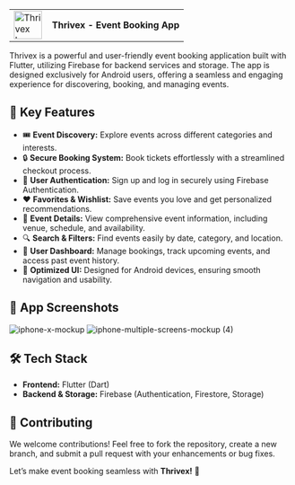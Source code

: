 <table>
  <tr>
    <td><img src="https://github.com/user-attachments/assets/78f41d24-d9eb-418f-a85b-788fac03c6b6" alt="Thrivex Logo" width="50" height="50"></td>
    <td style="vertical-align: middle; padding-left: 10px;">
      <strong>Thrivex - Event Booking App</strong>
    </td>
  </tr>
</table>



Thrivex is a powerful and user-friendly event booking application built with Flutter, utilizing Firebase for backend services and storage. The app is designed exclusively for Android users, offering a seamless and engaging experience for discovering, booking, and managing events.

## 🚀 Key Features
- 🎟 **Event Discovery:** Explore events across different categories and interests.
- 🔒 **Secure Booking System:** Book tickets effortlessly with a streamlined checkout process.
- 🔑 **User Authentication:** Sign up and log in securely using Firebase Authentication.
- ❤️ **Favorites & Wishlist:** Save events you love and get personalized recommendations.
- 📍 **Event Details:** View comprehensive event information, including venue, schedule, and availability.
- 🔍 **Search & Filters:** Find events easily by date, category, and location.
- 📅 **User Dashboard:** Manage bookings, track upcoming events, and access past event history.
- 📱 **Optimized UI:** Designed for Android devices, ensuring smooth navigation and usability.

## 📸 App Screenshots
![iphone-x-mockup](https://github.com/user-attachments/assets/4759b7d5-b243-4316-8000-8b196821c3c9)
![iphone-multiple-screens-mockup (4)](https://github.com/user-attachments/assets/35f9b009-c157-4749-aa32-9803f1264b74)



<!--
![Signin](https://github.com/user-attachments/assets/cd53bcc5-9465-43a5-8293-7b79501d16f4)
![Home_Screen](https://github.com/user-attachments/assets/1eccdefb-0198-493a-8dcd-674e69d20968)
![](https://github.com/user-attachments/assets/07ddd18a-62b0-47ab-b5b2-7e8ab56cb662)
![Booking Screen](https://github.com/user-attachments/assets/353f3703-24ee-4d77-8a8f-6627382121c0)
![Profile Screen](https://github.com/user-attachments/assets/a075a9a8-d920-4ab5-873b-9be12bab035a)
![Admin Login](https://github.com/user-attachments/assets/74569f8b-5822-4173-884b-b229104b462f)
![Upload Event](https://github.com/user-attachments/assets/b83f151c-ed7a-4760-b0ea-11b6938cfc69)
![Ticket Screen](https://github.com/user-attachments/assets/98c25a8e-c3ef-4599-be47-ca304370f6d6)
![Admin Profile](https://github.com/user-attachments/assets/765643e3-8734-47e6-a7e5-06fda4a52164)
-->
## 🛠 Tech Stack
- **Frontend:** Flutter (Dart)
- **Backend & Storage:** Firebase (Authentication, Firestore, Storage)

## 🤝 Contributing
We welcome contributions! Feel free to fork the repository, create a new branch, and submit a pull request with your enhancements or bug fixes.

Let’s make event booking seamless with **Thrivex!** 🎉
